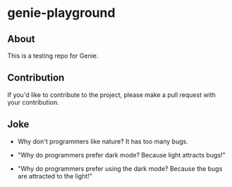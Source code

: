 # genie-playground

## About

This is a testing repo for Genie.

## Contribution

If you'd like to contribute to the project, please make a pull request with your contribution.

## Joke

- Why don't programmers like nature? It has too many bugs.

- "Why do programmers prefer dark mode? Because light attracts bugs!"

- "Why do programmers prefer using the dark mode? Because the bugs are attracted to the light!"
